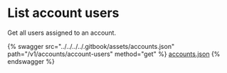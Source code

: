 # List account users

Get all users assigned to an account.

{% swagger src="../../../../.gitbook/assets/accounts.json" path="/v1/accounts/account-users" method="get" %}
[accounts.json](../../../../.gitbook/assets/accounts.json)
{% endswagger %}
